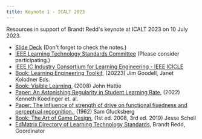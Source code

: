 ```yaml
---
title: Keynote 1 - ICALT 2023
---
```

Resources in support of Brandt Redd's keynote at ICALT 2023 on 10 July 2023.

* [Slide Deck](https://1drv.ms/p/s!AsDairlA1Y6-lrd1QOKISiksXbNVTg?e=PZPKhm) (Don't forget to check the notes.)
* [IEEE Learning Technology Standards Committee](https://sagroups.ieee.org/ltsc/) (Please consider participating.)
* [IEEE IC Industry Consortium for Learning Engineering - IEEE ICICLE](https://sagroups.ieee.org/icicle/)
* [Book: Learning Engineering Toolkit](https://doi.org/10.4324/9781003276579), (20223) Jim Goodell, Janet Kolodner Eds.
* [Book: Visible Learning](https://doi.org/10.4324/9780203887332), (2008) John Hattie
* [Paper: An Astonishing Regularity in Student Learning Rate](https://doi.org/10.1073/pnas.2221311120), (2022) Kenneth Koedinger et. al.
* [Paper: The influence of strength of drive on functional fixedness and perceptual recognition.](https://doi.org/10.1037/h0044683), (1962) Sam Glucksberg
* [Book: The Art of Game Design](https://schellgames.com/art-of-game-design), (1st ed. 2008, 3rd ed. 2019) Jesse Schell
* [EdMatrix Directory of Learning Technology Standards](https://www.edmatrix.org), Brandt Redd, Coordinator